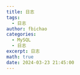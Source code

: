 ```yaml
---
title: 日志
tags:
  - 日志
author: fbichao
categories: 
  - MySQL
  - 日志
excerpt: 日志
math: true
date: 2024-03-23 21:45:00
---
```

